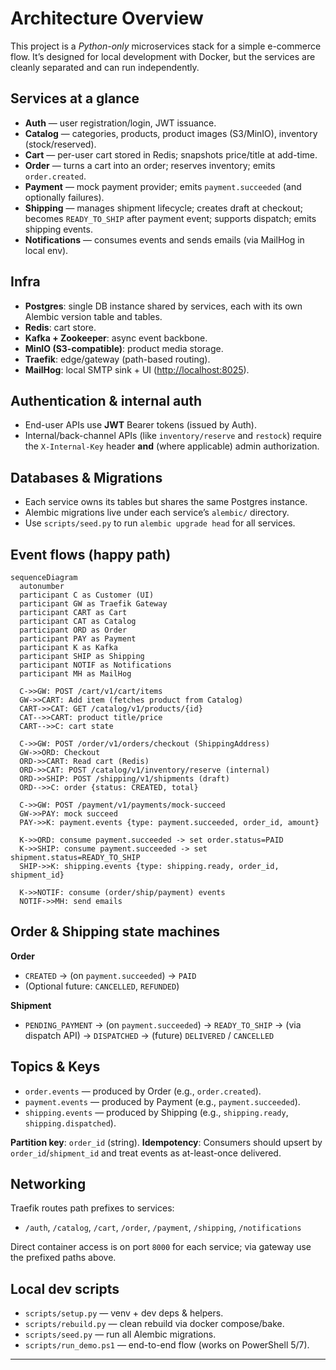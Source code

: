 # Architecture Overview

This project is a *Python-only* microservices stack for a simple e-commerce flow. It’s designed for local development with Docker, but the services are cleanly separated and can run independently.

## Services at a glance

* **Auth** — user registration/login, JWT issuance.
* **Catalog** — categories, products, product images (S3/MinIO), inventory (stock/reserved).
* **Cart** — per-user cart stored in Redis; snapshots price/title at add-time.
* **Order** — turns a cart into an order; reserves inventory; emits `order.created`.
* **Payment** — mock payment provider; emits `payment.succeeded` (and optionally failures).
* **Shipping** — manages shipment lifecycle; creates draft at checkout; becomes `READY_TO_SHIP` after payment event; supports dispatch; emits shipping events.
* **Notifications** — consumes events and sends emails (via MailHog in local env).

## Infra

* **Postgres**: single DB instance shared by services, each with its own Alembic version table and tables.
* **Redis**: cart store.
* **Kafka + Zookeeper**: async event backbone.
* **MinIO (S3-compatible)**: product media storage.
* **Traefik**: edge/gateway (path-based routing).
* **MailHog**: local SMTP sink + UI ([http://localhost:8025](http://localhost:8025)).

## Authentication & internal auth

* End-user APIs use **JWT** Bearer tokens (issued by Auth).
* Internal/back-channel APIs (like `inventory/reserve` and `restock`) require the `X-Internal-Key` header **and** (where applicable) admin authorization.

## Databases & Migrations

* Each service owns its tables but shares the same Postgres instance.
* Alembic migrations live under each service’s `alembic/` directory.
* Use `scripts/seed.py` to run `alembic upgrade head` for all services.

## Event flows (happy path)

```mermaid
sequenceDiagram
  autonumber
  participant C as Customer (UI)
  participant GW as Traefik Gateway
  participant CART as Cart
  participant CAT as Catalog
  participant ORD as Order
  participant PAY as Payment
  participant K as Kafka
  participant SHIP as Shipping
  participant NOTIF as Notifications
  participant MH as MailHog

  C->>GW: POST /cart/v1/cart/items
  GW->>CART: Add item (fetches product from Catalog)
  CART->>CAT: GET /catalog/v1/products/{id}
  CAT-->>CART: product title/price
  CART-->>C: cart state

  C->>GW: POST /order/v1/orders/checkout (ShippingAddress)
  GW->>ORD: Checkout
  ORD->>CART: Read cart (Redis)
  ORD->>CAT: POST /catalog/v1/inventory/reserve (internal)
  ORD->>SHIP: POST /shipping/v1/shipments (draft)
  ORD-->>C: order {status: CREATED, total}

  C->>GW: POST /payment/v1/payments/mock-succeed
  GW->>PAY: mock succeed
  PAY->>K: payment.events {type: payment.succeeded, order_id, amount}

  K->>ORD: consume payment.succeeded -> set order.status=PAID
  K->>SHIP: consume payment.succeeded -> set shipment.status=READY_TO_SHIP
  SHIP->>K: shipping.events {type: shipping.ready, order_id, shipment_id}

  K->>NOTIF: consume (order/ship/payment) events
  NOTIF->>MH: send emails
```

## Order & Shipping state machines

**Order**

* `CREATED` → (on `payment.succeeded`) → `PAID`
* (Optional future: `CANCELLED`, `REFUNDED`)

**Shipment**

* `PENDING_PAYMENT` → (on `payment.succeeded`) → `READY_TO_SHIP` → (via dispatch API) → `DISPATCHED` → (future) `DELIVERED` / `CANCELLED`

## Topics & Keys

* `order.events` — produced by Order (e.g., `order.created`).
* `payment.events` — produced by Payment (e.g., `payment.succeeded`).
* `shipping.events` — produced by Shipping (e.g., `shipping.ready`, `shipping.dispatched`).

**Partition key**: `order_id` (string).
**Idempotency**: Consumers should upsert by `order_id`/`shipment_id` and treat events as at-least-once delivered.

## Networking

Traefik routes path prefixes to services:

* `/auth`, `/catalog`, `/cart`, `/order`, `/payment`, `/shipping`, `/notifications`

Direct container access is on port `8000` for each service; via gateway use the prefixed paths above.

## Local dev scripts

* `scripts/setup.py` — venv + dev deps & helpers.
* `scripts/rebuild.py` — clean rebuild via docker compose/bake.
* `scripts/seed.py` — run all Alembic migrations.
* `scripts/run_demo.ps1` — end-to-end flow (works on PowerShell 5/7).

---
